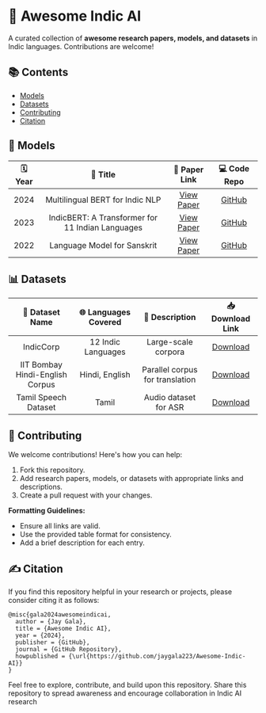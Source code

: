 # 🌟 Awesome Indic AI  
A curated collection of **awesome research papers, models, and datasets** in Indic languages. Contributions are welcome!

## 📚 Contents  
- [Models](https://github.com/jaygala223/Awesome-Indic-AI/edit/master/README.md#-models)  
- [Datasets](https://github.com/jaygala223/Awesome-Indic-AI/edit/master/README.md#-datasets)
- [Contributing](https://github.com/jaygala223/Awesome-Indic-AI/edit/master/README.md#-contributing)
- [Citation](https://github.com/jaygala223/Awesome-Indic-AI/edit/master/README.md#-citation)


## 🤖 Models  

| 🗓 Year | 📄 Title                          | 📜 Paper Link       | 💻 Code Repo       |
|:-------:|:---------------------------------:|:-------------------:|:------------------:|
| 2024    | Multilingual BERT for Indic NLP  | [View Paper](#)     | [GitHub](#)        |
| 2023    | IndicBERT: A Transformer for 11 Indian Languages | [View Paper](#) | [GitHub](#) |
| 2022    | Language Model for Sanskrit      | [View Paper](#)     | [GitHub](#)        |


## 📊 Datasets  

| 📂 Dataset Name       | 🌐 Languages Covered  | 📜 Description       | 📥 Download Link    |
|:---------------------:|:---------------------:|:--------------------:|:-------------------:|
| IndicCorp             | 12 Indic Languages    | Large-scale corpora  | [Download](#)       |
| IIT Bombay Hindi-English Corpus | Hindi, English | Parallel corpus for translation | [Download](#) |
| Tamil Speech Dataset  | Tamil                 | Audio dataset for ASR | [Download](#)       |


## 🤝 Contributing  

We welcome contributions! Here's how you can help:  

1. Fork this repository.  
2. Add research papers, models, or datasets with appropriate links and descriptions.  
3. Create a pull request with your changes.  

**Formatting Guidelines:**  
- Ensure all links are valid.  
- Use the provided table format for consistency.  
- Add a brief description for each entry.  

## ✍️ Citation  

If you find this repository helpful in your research or projects, please consider citing it as follows:  

```
@misc{gala2024awesomeindicai,
  author = {Jay Gala},
  title = {Awesome Indic AI},
  year = {2024},
  publisher = {GitHub},
  journal = {GitHub Repository},
  howpublished = {\url{https://github.com/jaygala223/Awesome-Indic-AI}}
}
```

Feel free to explore, contribute, and build upon this repository. Share this repository to spread awareness and encourage collaboration in Indic AI research
